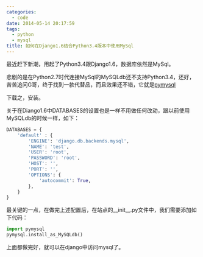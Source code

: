 ```yaml
---
categories:
  - code
date: 2014-05-14 20:17:59
tags:
  - python
  - mysql
title: 如何在Django1.6结合Python3.4版本中使用MySql
---
```


最近赶下新潮，用起了Python3.4跟Django1.6，数据库依然是MySql。

悲剧的是在Python2.7时代连接MySql的MySQLdb还不支持Python3.4，还好，苦苦追问G哥，终于找到一款代替品，而且效果还不错，它就是[pymysql](https://pypi.python.org/pypi/PyMySQL)

下载之，安装。

关于在Diango1.6中DATABASES的设置也是一样不用做任何改动，跟以前使用MySQLdb的时候一样，如下：
```python
DATABASES = {
	'default' : {
		'ENGINE': 'django.db.backends.mysql',
		'NAME': 'test',
		'USER': 'root',
		'PASSWORD': 'root',
		'HOST': '',
		'PORT': '', 
		'OPTIONS': {
			'autocommit': True,
		},
	}
}
```

最关键的一点，在做完上述配置后，在站点的__init__.py文件中，我们需要添加如下代码：
```python
import pymysql
pymysql.install_as_MySQLdb()
```

上面都做完好，就可以在django中访问mysql了。